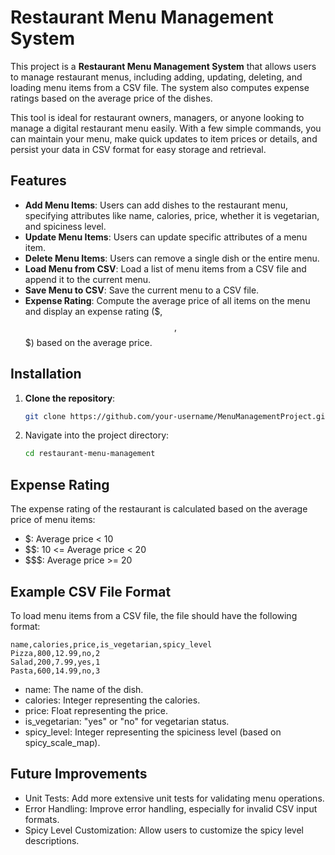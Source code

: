# Restaurant Menu Management System

This project is a **Restaurant Menu Management System** that allows users to manage restaurant menus, including adding, updating, deleting, and loading menu items from a CSV file. The system also computes expense ratings based on the average price of the dishes.

This tool is ideal for restaurant owners, managers, or anyone looking to manage a digital restaurant menu easily. With a few simple commands, you can maintain your menu, make quick updates to item prices or details, and persist your data in CSV format for easy storage and retrieval.

## Features
- **Add Menu Items**: Users can add dishes to the restaurant menu, specifying attributes like name, calories, price, whether it is vegetarian, and spiciness level.
- **Update Menu Items**: Users can update specific attributes of a menu item.
- **Delete Menu Items**: Users can remove a single dish or the entire menu.
- **Load Menu from CSV**: Load a list of menu items from a CSV file and append it to the current menu.
- **Save Menu to CSV**: Save the current menu to a CSV file.
- **Expense Rating**: Compute the average price of all items on the menu and display an expense rating ($, $$, $$$) based on the average price.

## Installation

1. **Clone the repository**:
   ```bash
   git clone https://github.com/your-username/MenuManagementProject.git
2. Navigate into the project directory:
   ```bash
   cd restaurant-menu-management

## Expense Rating
The expense rating of the restaurant is calculated based on the average price of menu items:

- $: Average price < 10
- $$: 10 <= Average price < 20
- $$$: Average price >= 20

## Example CSV File Format
To load menu items from a CSV file, the file should have the following format:
```
name,calories,price,is_vegetarian,spicy_level
Pizza,800,12.99,no,2
Salad,200,7.99,yes,1
Pasta,600,14.99,no,3
```

- name: The name of the dish.
- calories: Integer representing the calories.
- price: Float representing the price.
- is_vegetarian: "yes" or "no" for vegetarian status.
- spicy_level: Integer representing the spiciness level (based on spicy_scale_map).

## Future Improvements
- Unit Tests: Add more extensive unit tests for validating menu operations.
- Error Handling: Improve error handling, especially for invalid CSV input formats.
- Spicy Level Customization: Allow users to customize the spicy level descriptions.

